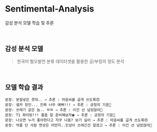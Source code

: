 # Sentimental-Analysis
감성 분석 모델 학습 및 추론

<br>

## 감성 분석 모델
> 한국어 혐오발언 분류 데이터셋을 활용한 긍/부정의 정도 분석

<br>

## 모델 학습 결과
```
문장: 분필넣은 콧대.. → 추론 : 마음씨를 곱게 쓰도록😠
문장: 셀카 장인... 진짜 너무 예뻐!!! → 추론 : 긍정의 기운🥰
문장: 쓰레기 같은 놈.. ㅉㅉ → 추론 : 이건 선 넘었잖아🤬
문장: T1 화이팅!!! 플옵 잘 준비해보자🍀 → 추론 : 긍정의 기운🥰
문장: 나오면 누가 좋아한다고 자꾸 나옴? 보기 싫어 → 추론 : 마음씨를 곱게 쓰도록😠
문장: 악플 단 사람 면상은 어떤지..인성이 쓰레긴건 알겠고 → 추론 : 이건 선 넘었잖아🤬
```
